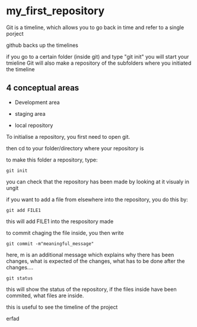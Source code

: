 # my_first_repository

Git is a timeline, which allows you to go back in time and refer to a single porject

github backs up the timelines

if you go to a certain folder (inside git) and type "git init" you will start your tmieline
Git will also make a repository of the subfolders where you initiated the timeline

## 4 conceptual areas

- Development area

- staging area

- local repository

To initialise a repository, you first need to open git.

then cd to your folder/directory where your repository is

to make this folder a repository, type:

```
git init
```

you can check that the repository has been made by looking at it visualy in ungit

if you want to add a file from elsewhere into the repository, you do this by:

```
git add FILE1
```

this will add FILE1 into the respository made

to commit chaging the file inside, you then write 

```
git commit -m"meaningful_message"
```

here, m is an additional message which explains why there has been changes, what is expected of the changes, what has to be done after the changes....

```
git status
```

this will show the status of the repository, if the files inside have been commited, what files are inside.

this is useful to see the timeline of the project

erfad
